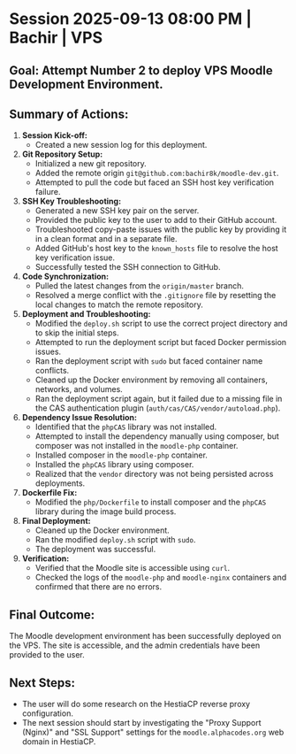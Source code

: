 # Session 2025-09-13 08:00 PM | Bachir | VPS
## Goal: Attempt Number 2 to deploy VPS Moodle Development Environment.
## Summary of Actions:
1.  **Session Kick-off:**
    *   Created a new session log for this deployment.
2.  **Git Repository Setup:**
    *   Initialized a new git repository.
    *   Added the remote origin `git@github.com:bachir8k/moodle-dev.git`.
    *   Attempted to pull the code but faced an SSH host key verification failure.
3.  **SSH Key Troubleshooting:**
    *   Generated a new SSH key pair on the server.
    *   Provided the public key to the user to add to their GitHub account.
    *   Troubleshooted copy-paste issues with the public key by providing it in a clean format and in a separate file.
    *   Added GitHub's host key to the `known_hosts` file to resolve the host key verification issue.
    *   Successfully tested the SSH connection to GitHub.
4.  **Code Synchronization:**
    *   Pulled the latest changes from the `origin/master` branch.
    *   Resolved a merge conflict with the `.gitignore` file by resetting the local changes to match the remote repository.
5.  **Deployment and Troubleshooting:**
    *   Modified the `deploy.sh` script to use the correct project directory and to skip the initial steps.
    *   Attempted to run the deployment script but faced Docker permission issues.
    *   Ran the deployment script with `sudo` but faced container name conflicts.
    *   Cleaned up the Docker environment by removing all containers, networks, and volumes.
    *   Ran the deployment script again, but it failed due to a missing file in the CAS authentication plugin (`auth/cas/CAS/vendor/autoload.php`).
6.  **Dependency Issue Resolution:**
    *   Identified that the `phpCAS` library was not installed.
    *   Attempted to install the dependency manually using composer, but composer was not installed in the `moodle-php` container.
    *   Installed composer in the `moodle-php` container.
    *   Installed the `phpCAS` library using composer.
    *   Realized that the `vendor` directory was not being persisted across deployments.
7.  **Dockerfile Fix:**
    *   Modified the `php/Dockerfile` to install composer and the `phpCAS` library during the image build process.
8.  **Final Deployment:**
    *   Cleaned up the Docker environment.
    *   Ran the modified `deploy.sh` script with `sudo`.
    *   The deployment was successful.
9.  **Verification:**
    *   Verified that the Moodle site is accessible using `curl`.
    *   Checked the logs of the `moodle-php` and `moodle-nginx` containers and confirmed that there are no errors.

## Final Outcome:
The Moodle development environment has been successfully deployed on the VPS. The site is accessible, and the admin credentials have been provided to the user.

## Next Steps:
*   The user will do some research on the HestiaCP reverse proxy configuration.
*   The next session should start by investigating the "Proxy Support (Nginx)" and "SSL Support" settings for the `moodle.alphacodes.org` web domain in HestiaCP.
